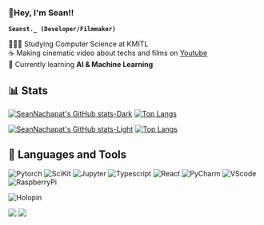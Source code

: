 <link rel="stylesheet" href="devicon.min.css">

### 👋Hey, I'm Sean!!
**`Seanst._ (Developer/Filmmaker)`**

👨🏻‍🎓 Studying Computer Science at KMITL<br/>
☕ Making cinematic video about techs and films on [Youtube](https://www.youtube.com/@Seanst)<br/>
💭 Currently learning **AI & Machine Learning**<br/>

## 📊 Stats

[![SeanNachapat's GitHub stats-Dark](https://github-readme-stats.vercel.app/api?username=SeanNachapat\&show_icons=true\&theme=dark#gh-dark-mode-only)](https://github.com/SeanNachapat/github-readme-stats#responsive-card-theme#gh-dark-mode-only)
[![Top Langs](https://github-readme-stats.vercel.app/api/top-langs/?username=SeanNachapat&layout=compact\&theme=dark#gh-dark-mode-only)](https://github.com/SeanNachapat/github-readme-stats#responsive-card-theme#gh-dark-mode-only)

[![SeanNachapat's GitHub stats-Light](https://github-readme-stats.vercel.app/api?username=SeanNachapat\&show_icons=true\&theme=default#gh-light-mode-only)](https://github.com/SeanNachapat/github-readme-stats#responsive-card-theme#gh-light-mode-only)
[![Top Langs](https://github-readme-stats.vercel.app/api/top-langs/?username=SeanNachapat&layout=compact\&theme=default#gh-light-mode-only)](https://github.com/SeanNachapat/github-readme-stats#responsive-card-theme#gh-light-mode-only)

## 🔧 Languages and Tools

![Pytorch](https://img.shields.io/badge/PyTorch-EE4C2C?style=for-the-badge&logo=pytorch&logoColor=white)
![SciKit](https://img.shields.io/badge/scikit_learn-F7931E?style=for-the-badge&logo=scikit-learn&logoColor=white)
![Jupyter](https://img.shields.io/badge/Jupyter-F37626.svg?&style=for-the-badge&logo=Jupyter&logoColor=white)
![Typescript](https://img.shields.io/badge/TypeScript-007ACC?style=for-the-badge&logo=typescript&logoColor=white)
![React](https://img.shields.io/badge/React-20232A?style=for-the-badge&logo=react&logoColor=61DAFB)
![PyCharm](https://img.shields.io/badge/PyCharm-000000.svg?&style=for-the-badge&logo=PyCharm&logoColor=white)
![VScode](https://img.shields.io/badge/Visual_Studio_Code-0078D4?style=for-the-badge&logo=visual%20studio%20code&logoColor=white)
![RaspberryPi](https://img.shields.io/badge/Raspberry%20Pi-A22846?style=for-the-badge&logo=Raspberry%20Pi&logoColor=white)

![Holopin](https://holopin.me/seannachapat)

[![](https://img.shields.io/badge/Instagram-E4405F?style=for-the-badge&logo=instagram&logoColor=white)](https://instagram.com/seanst._/)
[![](https://img.shields.io/badge/Buy_Me_A_Coffee-FFDD00?style=for-the-badge&logo=buy-me-a-coffee&logoColor=black)](https://buymeacoffee.com/seannachapp)
